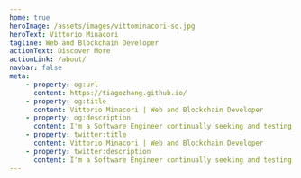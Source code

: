 ```yaml
---
home: true
heroImage: /assets/images/vittominacori-sq.jpg
heroText: Vittorio Minacori
tagline: Web and Blockchain Developer
actionText: Discover More
actionLink: /about/
navbar: false
meta: 
    - property: og:url
      content: https://tiagozhang.github.io/
    - property: og:title
      content: Vittorio Minacori | Web and Blockchain Developer
    - property: og:description
      content: I'm a Software Engineer continually seeking and testing new tools and opportunities for innovation.
    - property: twitter:title
      content: Vittorio Minacori | Web and Blockchain Developer
    - property: twitter:description
      content: I'm a Software Engineer continually seeking and testing new tools and opportunities for innovation.
---
```


<p class="social">
    <a href="https://github.com/vittominacori" target="_blank"><i class="fab fa-2x fa-github"></i></a> 
    <a href="https://twitter.com/vittominacori" target="_blank"><i class="fab fa-2x fa-twitter"></i></a> 
    <a href="https://www.linkedin.com/in/vittoriominacori" target="_blank"><i class="fab fa-2x fa-linkedin-in"></i></a>
    <a href="https://www.instagram.com/vittominacori" target="_blank"><i class="fab fa-2x fa-instagram"></i></a>
    <a href="https://vittominacori.medium.com" target="_blank"><i class="fab fa-2x fa-medium-m"></i></a>
</p>
